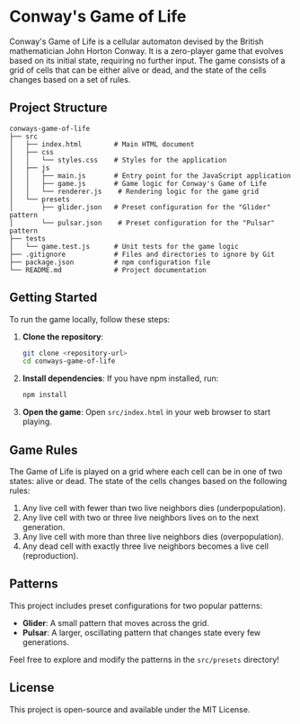 # Conway's Game of Life

Conway's Game of Life is a cellular automaton devised by the British mathematician John Horton Conway. It is a zero-player game that evolves based on its initial state, requiring no further input. The game consists of a grid of cells that can be either alive or dead, and the state of the cells changes based on a set of rules.

## Project Structure

```
conways-game-of-life
├── src
│   ├── index.html        # Main HTML document
│   ├── css
│   │   └── styles.css    # Styles for the application
│   ├── js
│   │   ├── main.js       # Entry point for the JavaScript application
│   │   ├── game.js       # Game logic for Conway's Game of Life
│   │   └── renderer.js    # Rendering logic for the game grid
│   └── presets
│       ├── glider.json   # Preset configuration for the "Glider" pattern
│       └── pulsar.json    # Preset configuration for the "Pulsar" pattern
├── tests
│   └── game.test.js      # Unit tests for the game logic
├── .gitignore            # Files and directories to ignore by Git
├── package.json          # npm configuration file
└── README.md             # Project documentation
```

## Getting Started

To run the game locally, follow these steps:

1. **Clone the repository**:
   ```bash
   git clone <repository-url>
   cd conways-game-of-life
   ```

2. **Install dependencies**:
   If you have npm installed, run:
   ```bash
   npm install
   ```

3. **Open the game**:
   Open `src/index.html` in your web browser to start playing.

## Game Rules

The Game of Life is played on a grid where each cell can be in one of two states: alive or dead. The state of the cells changes based on the following rules:

1. Any live cell with fewer than two live neighbors dies (underpopulation).
2. Any live cell with two or three live neighbors lives on to the next generation.
3. Any live cell with more than three live neighbors dies (overpopulation).
4. Any dead cell with exactly three live neighbors becomes a live cell (reproduction).

## Patterns

This project includes preset configurations for two popular patterns:

- **Glider**: A small pattern that moves across the grid.
- **Pulsar**: A larger, oscillating pattern that changes state every few generations.

Feel free to explore and modify the patterns in the `src/presets` directory!

## License

This project is open-source and available under the MIT License.
